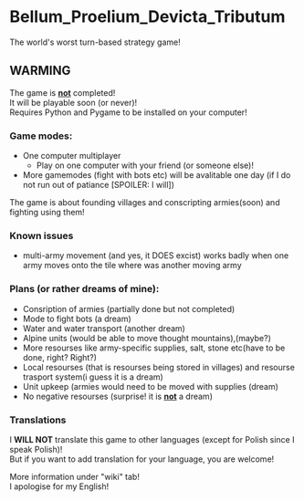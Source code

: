 # Bellum_Proelium_Devicta_Tributum
The world's worst turn-based strategy game!  
## **WARMING**  
The game is <ins>**not**</ins> completed!  
It will be playable soon (or never)!   
Requires Python and Pygame to be installed on your computer!
### Game modes:  
- One computer multiplayer
  - Play on one computer with your friend (or someone else)!
- More gamemodes (fight with bots etc) will be avalitable one day (if I do not run out of patiance [SPOILER: I will])
  
The game is about founding villages and conscripting armies(soon) and fighting using them!  
### Known issues  
- multi-army movement (and yes, it DOES excist) works badly when one army moves onto the tile where was another moving army  
### Plans (or rather dreams of mine):
- Consription of armies (partially done but not completed)
- Mode to fight bots (a dream)
- Water and water transport (another dream)
- Alpine units (would be able to move thought mountains),(maybe?)
- More resourses like army-specific supplies, salt, stone etc(have to be done, right? Right?)
- Local resourses (that is resourses being stored in villages) and resourse trasport system(i guess it is a dream)
- Unit upkeep (armies would need to be moved with supplies (dream)
- No negative resourses (surprise! it is <ins>**not**</ins> a dream)
### Translations
I **WILL NOT** translate this game to other languages (except for Polish since I speak Polish)!  
But if you want to add translation for your language, you are welcome!

More information under "wiki" tab!  
I apologise for my English!
